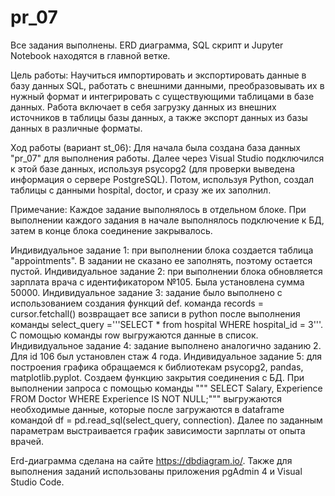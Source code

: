 # pr_07
Все задания выполнены. ERD диаграмма, SQL скрипт и Jupyter Notebook находятся в главной ветке.

Цель работы: 
Научиться импортировать и экспортировать данные в базу данных SQL, работать с внешними данными, преобразовывать их в нужный формат и интегрировать с существующими таблицами в базе данных. Работа включает в себя загрузку данных из внешних источников в таблицы базы данных, а также экспорт данных из базы данных в различные форматы. 

Ход работы (вариант st_06):
Для начала была создана база данных "pr_07" для выполнения работы. Далее через Visual Studio подключился к этой базе данных, используя psycopg2 (для проверки выведена информация о сервере PostgreSQL). Потом, используя Python, создал таблицы с данными hospital, doctor, и сразу же их заполнил.

Примечание: Каждое задание выполнялось в отдельном блоке. При выполнении каждого задания в начале выполнялось подключение к БД, затем в конце блока соединение закрывалось. 

Индивидуальное задание 1: при выполнении блока создается таблица "appointments". В задании не сказано ее заполнять, поэтому остается пустой.
Индивидуальное задание 2: при выполнении блока обновляется зарплата врача с идентификатором №105. Была установлена сумма 50000.
Индивидуальное задание 3: задание было выполнено с использованием создания функций def. команда records = cursor.fetchall() возвращает все записи в python после выполнения команды select_query ='''SELECT * from hospital       WHERE hospital_id = 3'''. C помощью команды row выгружаются данные в список.
Индивидуальное задание 4: задание выполнено аналогично заданию 2. Для id 106 был установлен стаж 4 года.
Индивидуальное задание 5: для построения графика обращаемся к библиотекам psycopg2, pandas, matplotlib.pyplot. Создаем функцию закрытия соединения с БД. При выполнении запроса с помощью команды """
    SELECT Salary, Experience FROM Doctor WHERE Experience IS NOT NULL;""" выгружаются необходимые данные, которые после загружаются в dataframe командой df = pd.read_sql(select_query, connection). Далее по       заданным параметрам выстраивается график зависимости зарплаты от опыта врачей.

 Erd-диаграмма сделана на сайте https://dbdiagram.io/. Также для выполнения заданий использованы приложения pgAdmin 4 и Visual Studio Code.
